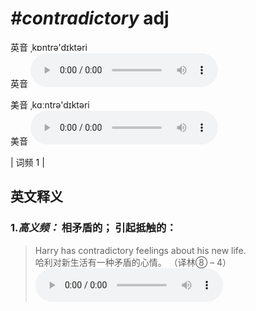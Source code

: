 # ***\#contradictory*** adj
英音 ˌkɒntrə'dɪktəri  
英音
<audio src="./media/contradictory-B.aac" controls="controls"></audio>

美音 ˌkɑːntrə'dɪktəri  
美音
<audio src="./media/contradictory.aac" controls="controls"></audio>



| 词频 1 |  

英文释义
---
### 1.*高义频：* **相矛盾的； 引起抵触的：**  

 > Harry has contradictory feelings about his new life.  
 > 哈利对新生活有一种矛盾的心情。  （译林⑧ – 4）  
<audio src="./media/1-contradictory.aac" controls="controls"></audio>


